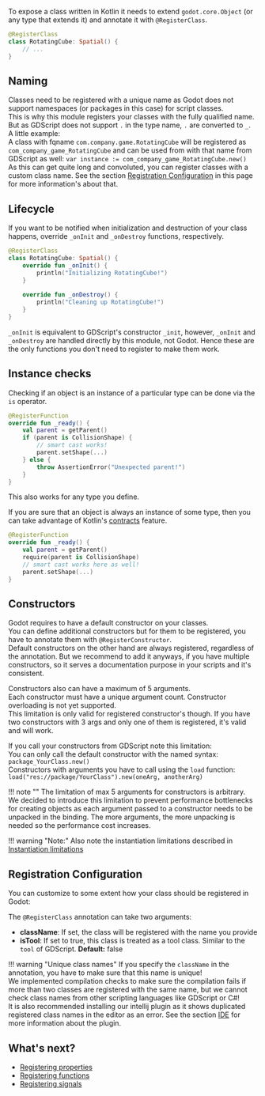 To expose a class written in Kotlin it needs to extend `godot.core.Object` (or any type that extends it) and annotate it with `@RegisterClass`.

```kotlin
@RegisterClass
class RotatingCube: Spatial() {
    // ...
}
```

## Naming
Classes need to be registered with a unique name as Godot does not support namespaces (or packages in this case) for script classes.  
This is why this module registers your classes with the fully qualified name. But as GDScript does not support `.` in the type name, `.` are converted to `_`.  
A little example:  
A class with fqname `com.company.game.RotatingCube` will be registered as `com_company_game_RotatingCube` and can be used from with that name from GDScript as well: `var instance := com_company_game_RotatingCube.new()`  
As this can get quite long and convoluted, you can register classes with a custom class name. See the section [Registration Configuration](#registration-configuration) in this page for more information's about that.

## Lifecycle
If you want to be notified when initialization and destruction of your class happens, override `_onInit` and `_onDestroy` functions, respectively.

```kotlin
@RegisterClass
class RotatingCube: Spatial() {
    override fun _onInit() {
        println("Initializing RotatingCube!")
    }
    
    override fun _onDestroy() {
        println("Cleaning up RotatingCube!")
    }
}
```

`_onInit` is equivalent to GDScript's constructor `_init`, however, `_onInit` and `_onDestroy` are handled directly by this module, not Godot. Hence these are the only functions you don't need to register to make them work.

## Instance checks
Checking if an object is an instance of a particular type can be done via the `is` operator.

```kotlin
@RegisterFunction
override fun _ready() {
    val parent = getParent()
    if (parent is CollisionShape) {
        // smart cast works!
        parent.setShape(...)
    } else {
        throw AssertionError("Unexpected parent!")
    }
}
```

This also works for any type you define. 

If you are sure that an object is always an instance of some type, then you can take advantage of Kotlin's [contracts](https://kotlinlang.org/docs/reference/whatsnew13.html#contracts) feature.

```kotlin
@RegisterFunction
override fun _ready() {
    val parent = getParent()
    require(parent is CollisionShape)
    // smart cast works here as well!
    parent.setShape(...)
}
```

## Constructors
Godot requires to have a default constructor on your classes.  
You can define additional constructors but for them to be registered, you have to annotate them with `@RegisterConstructor`.  
Default constructors on the other hand are always registered, regardless of the annotation. But we recommend to add it anyways, if you have multiple constructors, so it serves a documentation purpose in your scripts and it's consistent.  

Constructors also can have a maximum of 5 arguments.  
Each constructor must have a unique argument count. Constructor overloading is not yet supported.  
This limitation is only valid for registered constructor's though. If you have two constructors with 3 args and only one of them is registered, it's valid and will work.

If you call your constructors from GDScript note this limitation:  
You can only call the default constructor with the named syntax: `package_YourClass.new()`  
Constructors with arguments you have to call using the `load` function: `load("res://package/YourClass").new(oneArg, anotherArg)`  

!!! note ""
    The limitation of max 5 arguments for constructors is arbitrary. We decided to introduce this limitation to prevent performance bottlenecks for creating objects as each argument passed to a constructor needs to be unpacked in the binding. The more arguments, the more unpacking is needed so the performance cost increases.

!!! warning "Note:"
    Also note the instantiation limitations described in [Instantiation limitations](../api-differences.md#instantiation-limitations)

## Registration Configuration
You can customize to some extent how your class should be registered in Godot:

The `@RegisterClass` annotation can take two arguments:

- **className**: If set, the class will be registered with the name you provide
- **isTool**: If set to true, this class is treated as a tool class. Similar to the `tool` of GDScript. **Default:** false

!!! warning "Unique class names"
    If you specify the `className` in the annotation, you have to make sure that this name is unique!  
    We implemented compilation checks to make sure the compilation fails if more than two classes are registered with the same name, but we cannot check class names from other scripting languages like GDScript or C#!  
    It is also recommended installing our intellij plugin as it shows duplicated registered class names in the editor as an error. See the section [IDE](../getting-started/ide.md) for more information about the plugin.

## What's next?
 - [Registering properties](properties.md)
 - [Registering functions](functions.md)
 - [Registering signals](signals.md)
